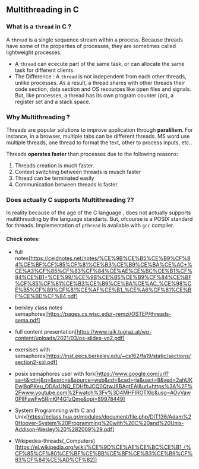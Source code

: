 
## Multithreading in C
### What is a `thread` in C ?

A `thread` is a single sequence stream within a process. Because threads have 
some of the properties of processes, they are sometimes called lightweight 
processes.

- A `thread` can ececute part of the same task, or can allocate the same task for
different clients.
- The Difference : A `thread` is not independent from each other threads, unlike 
processes. As a result, a thread shares with other threads their code section, data
section and OS resources like open files and signals. But, like processes, a thread
has its own program counter (pc), a register set and a stack space.

### Why Multithreading ?
Threads are popular solutions to improve application through **paralilism**.
For instance, in a browser, multiple tabs can be different threads. MS
word use multiple threads, one thread to format the text, other to process
inputs, etc..


Threads **operates faster** than processes due to the following reasons:
1. Threads creation is much faster.
2. Context switching between threads is musch faster
3. Thread can be terminated easily
4. Communication between threads is faster.

### Does actually C supports Multithreading ??
In reality because of the age of the C language , does not actually supports 
multithreading by the language standarts. But, ofcourse is a POSIX standard
for threads. Implementation of `pthread` is available with `gcc` compiler.

#### Check notes:
- full notes[https://ceidnotes.net/notes/%CE%9B%CE%B5%CE%B9%CF%84%CE%BF%CF%85%CF%81%CE%B3%CE%B9%CE%BA%CE%AC+%CE%A3%CF%85%CF%83%CF%84%CE%AE%CE%BC%CE%B1%CF%84%CE%B1+%CE%99/%CE%9B%CE%B5%CE%B9%CF%84%CE%BF%CF%85%CF%81%CE%B3%CE%B9%CE%BA%CE%AC_%CE%98%CE%B5%CF%89%CF%81%CE%AF%CE%B1_%CE%A6%CF%81%CE%BF%CE%BD%CF%84.pdf]
- berkley class notes semaphores[https://pages.cs.wisc.edu/~remzi/OSTEP/threads-sema.pdf]
- full content presentation[https://www.iaik.tugraz.at/wp-content/uploads/2021/03/os-slides-vo2.pdf]
- exersises with semaphores[https://inst.eecs.berkeley.edu/~cs162/fa19/static/sections/section2-sol.pdf]
- posix semaphores user with fork[https://www.google.com/url?sa=t&rct=j&q=&esrc=s&source=web&cd=&cad=rja&uact=8&ved=2ahUKEwj8qPKeu_ODAxUNQ_EDHfbJCQ0QtwJ6BAgtEAI&url=https%3A%2F%2Fwww.youtube.com%2Fwatch%3Fv%3D4MHFIROTXlc&usg=AOvVaw0PIIFswFw5RjnKP4G1zQme&opi=89978449]

- System Programming with C and Unix[https://eclass.hua.gr/modules/document/file.php/DIT136/Adam%20Hoover-System%20Programming%20with%20C%20and%20Unix-Addison-Wesley%20%282009%29.pdf]

- Wikipedea-threads(_Computers)[https://el.wikipedia.org/wiki/%CE%9D%CE%AE%CE%BC%CE%B1_(%CF%85%CF%80%CE%BF%CE%BB%CE%BF%CE%B3%CE%B9%CF%83%CF%84%CE%AD%CF%82)]
